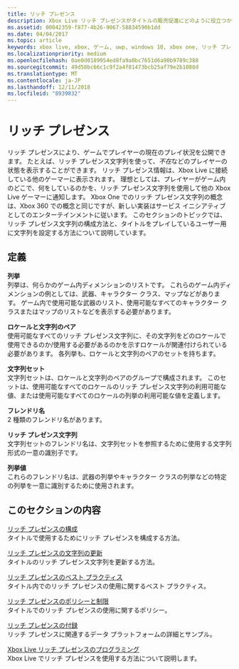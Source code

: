 ```yaml
---
title: リッチ プレゼンス
description: Xbox Live リッチ プレゼンスがタイトルの販売促進にどのように役立つかついて説明します。
ms.assetid: 00042359-f877-4b26-9067-58834590b1dd
ms.date: 04/04/2017
ms.topic: article
keywords: xbox live, xbox, ゲーム, uwp, windows 10, xbox one, リッチ プレゼンス
ms.localizationpriority: medium
ms.openlocfilehash: 0ae0d0189954ed8fa9a0bc7651d6a90b9789c388
ms.sourcegitcommit: 49d58bc66c1c9f2a4f81473bcb25af79e2b1088d
ms.translationtype: MT
ms.contentlocale: ja-JP
ms.lasthandoff: 12/11/2018
ms.locfileid: "8939832"
---
```

# <a name="rich-presence"></a>リッチ プレゼンス

リッチ プレゼンスにより、ゲームでプレイヤーの現在のプレイ状況を公開できます。 たとえば、リッチ プレゼンス文字列を使って、*不在*などのプレイヤーの状態を表示することができます。 リッチ プレゼンス情報は、Xbox Live に接続している他のゲーマーに表示されます。 理想としては、プレイヤーがゲーム内のどこで、何をしているのかを、リッチ プレゼンス文字列を使用して他の Xbox Live ゲーマーに通知します。 Xbox One でのリッチ プレゼンス文字列の概念は、Xbox 360 での概念と同じですが、新しい実装はサービス イニシアティブとしてのエンターテインメントに従います。 このセクションのトピックでは、リッチ プレゼンス文字列の構成方法と、タイトルをプレイしているユーザー用に文字列を設定する方法について説明しています。


## <a name="definitions"></a>定義

**列挙**  
列挙は、何らかのゲーム内ディメンションのリストです。 これらのゲーム内ディメンションの例としては、武器、キャラクター クラス、マップなどがあります。 ゲーム内で使用可能な武器のリスト、使用可能なすべてのキャラクター クラスまたはマップのリストなどを表示する必要があります。

**ロケールと文字列のペア**  
使用可能なすべてのリッチ プレゼンス文字列に、その文字列をどのロケールで使用できるのか/使用する必要があるのかを示すロケールが関連付けられている必要があります。 各列挙も、ロケールと文字列のペアのセットを持ちます。

**文字列セット**  
文字列セットは、ロケールと文字列のペアのグループで構成されます。 このセットは、使用可能なすべてのロケールのリッチ プレゼンス文字列の利用可能な値、または使用可能なすべてのロケールの列挙の利用可能な値を定義します。

**フレンドリ名**  
2 種類のフレンドリ名があります。

**リッチ プレゼンス文字列**  
文字列セットのフレンドリ名は、文字列セットを参照するために使用する文字列形式の一意の識別子です。

**列挙値**  
これらのフレンドリ名は、武器の列挙やキャラクター クラスの列挙などの特定の列挙を一意に識別するために使用されます。


## <a name="in-this-section"></a>このセクションの内容

[リッチ プレゼンスの構成](rich-presence-strings-configuration.md)  
タイトルで使用するためにリッチ プレゼンスを構成する方法。

[リッチ プレゼンスの文字列の更新](rich-presence-strings-updating-strings.md)  
タイトルのリッチ プレゼンス文字列を更新する方法。

[リッチ プレゼンスのベスト プラクティス](rich-presence-strings-best-practices.md)  
タイトル内でのリッチ プレゼンスの使用に関するベスト プラクティス。

[リッチ プレゼンスのポリシーと制限](rich-presence-strings-policies-and-limitations.md)  
タイトルでのリッチ プレゼンスの使用に関するポリシー。

[リッチ プレゼンスの付録](rich-presence-strings-appendix.md)  
リッチ プレゼンスに関連するデータ プラットフォームの詳細とサンプル。

[Xbox Live リッチ プレゼンスのプログラミング](programming-rich-presence.md)  
Xbox Live でリッチ プレゼンスを使用する方法について説明します。

